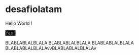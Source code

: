 # desafiolatam

Hello World !

<span style="color:grey;background:black"> Yes ! </span>


BLABLABLALBLALA
BLABLABLALBLALA
BLABLABLALBLALA
BLABLABLALBLALAvvBLABLABLALBLALAv

